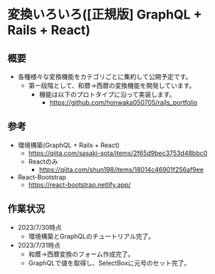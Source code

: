 # 変換いろいろ([正規版] GraphQL + Rails + React)
## 概要
- 各種様々な変換機能をカテゴリごとに集約して公開予定です。
  - 第一段階として、和暦→西暦の変換機能を開発しています。
    - 機能は以下のプロトタイプに沿って実装します。
      - https://github.com/honwaka050705/rails_portfolio

## 参考
- 環境構築(GraphQL + Rails + React)
  - https://qiita.com/sasaki-sota/items/2f65d9bec3753d48bbc0
  - Reactのみ
    - https://qiita.com/shun198/items/18014c46901f256af9ee
- React-Bootstrap
  - https://react-bootstrap.netlify.app/
## 作業状況
- 2023/7/30時点
  - 環境構築とGraphQLのチュートリアル完了。
- 2023/7/31時点
  - 和暦→西暦変換のフォーム作成完了。
  - GraphQLで値を取得し、SelectBoxに元号のセット完了。

